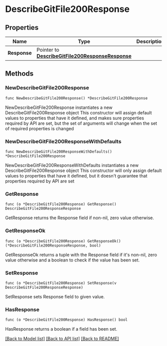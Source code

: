 # DescribeGitFile200Response

## Properties

Name | Type | Description | Notes
------------ | ------------- | ------------- | -------------
**Response** | Pointer to [**DescribeGitFile200ResponseResponse**](DescribeGitFile200ResponseResponse.md) |  | [optional] 

## Methods

### NewDescribeGitFile200Response

`func NewDescribeGitFile200Response() *DescribeGitFile200Response`

NewDescribeGitFile200Response instantiates a new DescribeGitFile200Response object
This constructor will assign default values to properties that have it defined,
and makes sure properties required by API are set, but the set of arguments
will change when the set of required properties is changed

### NewDescribeGitFile200ResponseWithDefaults

`func NewDescribeGitFile200ResponseWithDefaults() *DescribeGitFile200Response`

NewDescribeGitFile200ResponseWithDefaults instantiates a new DescribeGitFile200Response object
This constructor will only assign default values to properties that have it defined,
but it doesn't guarantee that properties required by API are set

### GetResponse

`func (o *DescribeGitFile200Response) GetResponse() DescribeGitFile200ResponseResponse`

GetResponse returns the Response field if non-nil, zero value otherwise.

### GetResponseOk

`func (o *DescribeGitFile200Response) GetResponseOk() (*DescribeGitFile200ResponseResponse, bool)`

GetResponseOk returns a tuple with the Response field if it's non-nil, zero value otherwise
and a boolean to check if the value has been set.

### SetResponse

`func (o *DescribeGitFile200Response) SetResponse(v DescribeGitFile200ResponseResponse)`

SetResponse sets Response field to given value.

### HasResponse

`func (o *DescribeGitFile200Response) HasResponse() bool`

HasResponse returns a boolean if a field has been set.


[[Back to Model list]](../README.md#documentation-for-models) [[Back to API list]](../README.md#documentation-for-api-endpoints) [[Back to README]](../README.md)


